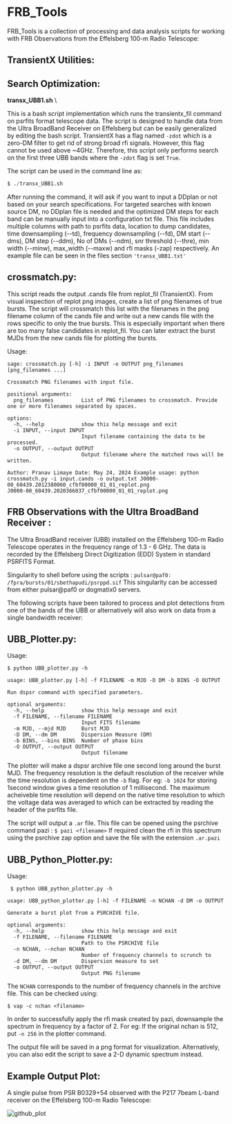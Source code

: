 # FRB_Tools
FRB_Tools is a collection of processing and data analysis scripts for working with FRB Observations from the Effelsberg 100-m Radio Telescope:

## TransientX Utilities:

## Search Optimization:
**transx_UBB1.sh** \\

This is a bash script implementation which runs the transientx_fil command on psrfits format telescope data. The script is designed to handle data from the Ultra BroadBand Receiver
on Effelsberg but can be easily generalized by editing the bash script. TransientX has a flag named ```-zdot``` which is a zero-DM filter to get rid of strong broad rfi signals. However,
this flag cannot be used above ~4GHz. Therefore, this script only performs search on the first three UBB bands where the ```-zdot``` flag is set ```True```. 

The script can be used in the command line as:
```python
$ ./transx_UBB1.sh
```
After running the command, it will ask if you want to input a DDplan or not based on your search specifications. For targeted searches with known source DM, no DDplan file is needed and
the optimized DM steps for each band can be manually input into a configuration txt file. This file includes multiple columns with path to psrfits data, location to dump candidates, time downsampling (--td),
frequency downsampling (--fd), DM start (--dms), DM step (--ddm), No of DMs (--ndm), snr threshold (--thre), min width (--minw), max_width (--maxw) and rfi masks (-zap) respectively. An example file
can be seen in the files section ``` 'transx_UBB1.txt' ```




## crossmatch.py:
This script reads the output .cands file from replot_fil (TransientX). From visual inspection of replot png images, create a list of png filenames of true bursts. 
The script will crossmatch this list with the filenames in the png filename column of the cands file and write out a new cands file with the rows specific to only
the true bursts. This is especially important when there are too many false candidates in replot_fil. You can later extract the burst MJDs from the new cands file
for plotting the bursts.

Usage:
```
sage: crossmatch.py [-h] -i INPUT -o OUTPUT png_filenames [png_filenames ...]

Crossmatch PNG filenames with input file.

positional arguments:
  png_filenames         List of PNG filenames to crossmatch. Provide one or more filenames separated by spaces.

options:
  -h, --help            show this help message and exit
  -i INPUT, --input INPUT
                        Input filename containing the data to be processed.
  -o OUTPUT, --output OUTPUT
                        Output filename where the matched rows will be written.

Author: Pranav Limaye Date: May 24, 2024 Example usage: python crossmatch.py -i input.cands -o output.txt J0000-00_60439.2012380060_cfbf00000_01_01_replot.png
J0000-00_60439.2020366037_cfbf00000_01_01_replot.png

```

## FRB Observations with the Ultra BroadBand Receiver :
The Ultra BroadBand receiver (UBB) installed on the Effelsberg 100-m Radio Telescope operates in the frequency range of 1.3 - 6 GHz.
The data is recorded by the Effelsberg Direct Digitization (EDD) System in standard PSRFITS Format. 

Singularity to shell before using the scripts : ``` pulsar@paf0: /fpra/bursts/01/sbethapudi/psrppd.sif ```
This singularity can be accessed from either pulsar@paf0 or dogmatix0 servers.

The following scripts have been tailored to process and plot detections from one of the bands of the UBB or alternatively will also work
on data from a single bandwidth receiver:

## UBB_Plotter.py:
Usage:
```
$ python UBB_plotter.py -h

usage: UBB_plotter.py [-h] -f FILENAME -m MJD -D DM -b BINS -O OUTPUT

Run dspsr command with specified parameters.

optional arguments:
  -h, --help            show this help message and exit
  -f FILENAME, --filename FILENAME
                        Input FITS filename
  -m MJD, --mjd MJD     Burst MJD
  -D DM, --dm DM        Dispersion Measure (DM)
  -b BINS, --bins BINS  Number of phase bins
  -O OUTPUT, --output OUTPUT
                        Output filename
```
The plotter will make a dspsr archive file one second long around the burst MJD. The frequency resolution is the default resolution of the receiver
while the time resolution is dependent on the ```-b``` flag. For eg: ```-b 1024``` for storing 1second window gives a time resolution of 1 millisecond.
The maximum acheiveble time resolution will depend on the native time resolution to which the voltage data was averaged to which can be extracted by
reading the header of the psrfits file.

The script will output a ```.ar``` file. This file can be opened using the psrchive command pazi : ``` $ pazi <filename> ```
If required clean the rfi in this spectrum using the psrchive zap option and save the file with the extension ```.ar.pazi```

## UBB_Python_Plotter.py:
Usage:
```
 $ python UBB_python_plotter.py -h

usage: UBB_python_plotter.py [-h] -f FILENAME -n NCHAN -d DM -o OUTPUT

Generate a burst plot from a PSRCHIVE file.

optional arguments:
  -h, --help            show this help message and exit
  -f FILENAME, --filename FILENAME
                        Path to the PSRCHIVE file
  -n NCHAN, --nchan NCHAN
                        Number of frequency channels to scrunch to
  -d DM, --dm DM        Dispersion measure to set
  -o OUTPUT, --output OUTPUT
                        Output PNG filename

```
The ```NCHAN``` corresponds to the number of frequency channels in the archive file. This can be checked using:
```
$ vap -c nchan <filename>
```
In order to successfully apply the rfi mask created by pazi, downsample the spectrum in frequency by a factor of 2. For eg: If the original nchan is 512,
put ``` -n 256 ``` in the plotter command. 

The output file will be saved in a png format for visualization. Alternatively, you can 
also edit the script to save a 2-D dynamic spectrum instead.

## Example Output Plot:
A single pulse from PSR B0329+54 observed with the P217 7beam L-band receiver on the Effelsberg 100-m Radio Telescope:

![github_plot](https://github.com/user-attachments/assets/0996f585-ced0-48ed-bf48-36ab872aee68)





